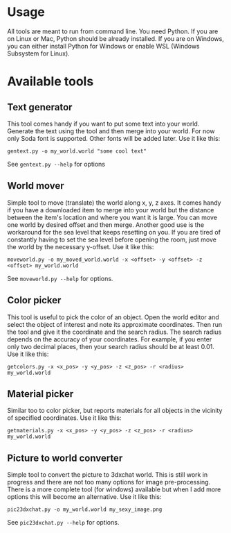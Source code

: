 # Usage

All tools are meant to run from command line. You need Python. If you are on Linux or Mac,
Python should be already installed. If you are on Windows, you can either install Python
for Windows or enable WSL (Windows Subsystem for Linux).

# Available tools

## Text generator

This tool comes handy if you want to put some text into your world. Generate the text
using the tool and then merge into your world. For now only Soda font is supported.
Other fonts will be added later. Use it like this:

```
gentext.py -o my_world.world "some cool text"
```

See `gentext.py --help` for options

## World mover

Simple tool to move (translate) the world along x, y, z axes. It comes handy if you
have a downloaded item to merge into your world but the distance between the
item's location and where you want it is large. You can move one world by desired
offset and then merge. Another good use is the workaround for the sea level that
keeps resetting on you. If you are tired of constantly having to set the sea level
before opening the room, just move the world by the necessary y-offset.
Use it like this:


```
moveworld.py -o my_moved_world.world -x <offset> -y <offset> -z <offset> my_world.world
```

See `moveworld.py --help` for options.

## Color picker

This tool is useful to pick the color of an object. Open the world editor and select
the object of interest and note its approximate coordinates. Then run the tool and give
it the coordinate and the search radius. The search radius depends on the accuracy of
your coordinates. For example, if you enter only two decimal places, then your
search radius should be at least 0.01. Use it like this:

```
getcolors.py -x <x_pos> -y <y_pos> -z <z_pos> -r <radius> my_world.world
```

## Material picker

Similar too to color picker, but reports materials for all objects in the vicinity
of specified coordinates. Use it like this:

```
getmaterials.py -x <x_pos> -y <y_pos> -z <z_pos> -r <radius> my_world.world
```

## Picture to world converter

Simple tool to convert the picture to 3dxchat world. This is still work in progress
and there are not too many options for image pre-processing. There is a more complete
tool (for windows) available but when I add more options this will become an alternative.
Use it like this:

```
pic23dxchat.py -o my_world.world my_sexy_image.png
```

See `pic23dxchat.py --help` for options.
